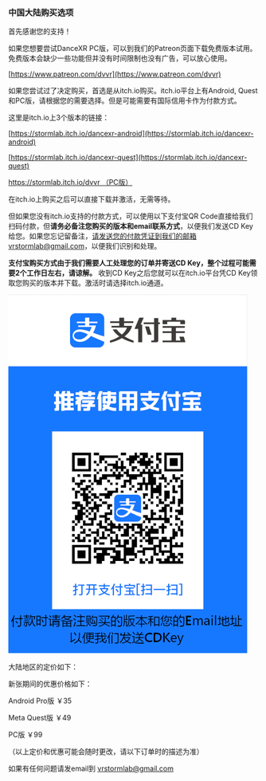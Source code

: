 ### 中国大陆购买选项

首先感谢您的支持！

如果您想要尝试DanceXR PC版，可以到我们的Patreon页面下载免费版本试用。免费版本会缺少一些功能但并没有时间限制也没有广告，可以放心使用。

[https://www.patreon.com/dvvr](https://www.patreon.com/dvvr)


如果您尝试过了决定购买，首选是从itch.io购买。itch.io平台上有Android, Quest和PC版，请根据您的需要选择。但是可能需要有国际信用卡作为付款方式。

这里是itch.io上3个版本的链接：

[https://stormlab.itch.io/dancexr-android](https://stormlab.itch.io/dancexr-android)

[https://stormlab.itch.io/dancexr-quest](https://stormlab.itch.io/dancexr-quest)

[https://stormlab.itch.io/dvvr （PC版）](https://stormlab.itch.io/dvvr)


在itch.io上购买之后可以直接下载并激活，无需等待。

但如果您没有itch.io支持的付款方式，可以使用以下支付宝QR Code直接给我们扫码付款，但**请务必备注您购买的版本和email联系方式**，以便我们发送CD Key给您。如果您忘记留备注，请发送您的付款凭证到我们的邮箱vrstormlab@gmail.com，以便我们识别和处理。

**支付宝购买方式由于我们需要人工处理您的订单并寄送CD Key，整个过程可能需要2个工作日左右，请谅解。** 收到CD Key之后您就可以在itch.io平台凭CD Key领取您购买的版本并下载。激活时请选择itch.io通道。

![Alipay Code](vrstormlab_alipay.png)


大陆地区的定价如下：

新张期间的优惠价格如下：

Android Pro版  ￥35

Meta Quest版   ￥49

PC版   ￥99

（以上定价和优惠可能会随时更改，请以下订单时的描述为准）

如果有任何问题请发email到 vrstormlab@gmail.com

